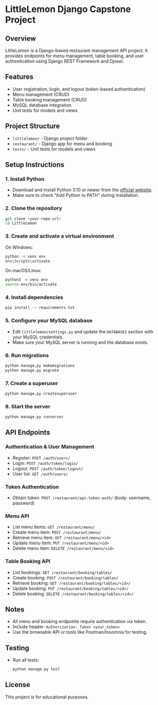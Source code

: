 # LittleLemon Django Capstone Project

## Overview
LittleLemon is a Django-based restaurant management API project. It provides endpoints for menu management, table booking, and user authentication using Django REST Framework and Djoser.

## Features
- User registration, login, and logout (token-based authentication)
- Menu management (CRUD)
- Table booking management (CRUD)
- MySQL database integration
- Unit tests for models and views

## Project Structure
- `littlelemon/` - Django project folder
- `restaurant/` - Django app for menu and booking
- `tests/` - Unit tests for models and views


## Setup Instructions

### 1. Install Python
- Download and install Python 3.10 or newer from the [official website](https://www.python.org/downloads/).
- Make sure to check "Add Python to PATH" during installation.

### 2. Clone the repository
```sh
git clone <your-repo-url>
cd LittleLemon
```

### 3. Create and activate a virtual environment
On Windows:
```sh
python -m venv env
env\Scripts\activate
```
On macOS/Linux:
```sh
python3 -m venv env
source env/bin/activate
```

### 4. Install dependencies
```sh
pip install -r requirements.txt
```

### 5. Configure your MySQL database
- Edit `littlelemon/settings.py` and update the `DATABASES` section with your MySQL credentials.
- Make sure your MySQL server is running and the database exists.

### 6. Run migrations
```sh
python manage.py makemigrations
python manage.py migrate
```

### 7. Create a superuser
```sh
python manage.py createsuperuser
```

### 8. Start the server
```sh
python manage.py runserver
```

## API Endpoints

### Authentication & User Management
- Register: `POST /auth/users/`
- Login: `POST /auth/token/login/`
- Logout: `POST /auth/token/logout/`
- User list: `GET /auth/users/`

### Token Authentication
- Obtain token: `POST /restaurant/api-token-auth/` (body: username, password)

### Menu API
- List menu items: `GET /restaurant/menu/`
- Create menu item: `POST /restaurant/menu/`
- Retrieve menu item: `GET /restaurant/menu/<id>`
- Update menu item: `PUT /restaurant/menu/<id>`
- Delete menu item: `DELETE /restaurant/menu/<id>`

### Table Booking API
- List bookings: `GET /restaurant/booking/tables/`
- Create booking: `POST /restaurant/booking/tables/`
- Retrieve booking: `GET /restaurant/booking/tables/<id>/`
- Update booking: `PUT /restaurant/booking/tables/<id>/`
- Delete booking: `DELETE /restaurant/booking/tables/<id>/`

## Notes
- All menu and booking endpoints require authentication via token.
- Include header: `Authorization: Token <your_token>`
- Use the browsable API or tools like Postman/Insomnia for testing.

## Testing
- Run all tests:
  ```sh
  python manage.py test
  ```

## License
This project is for educational purposes.
